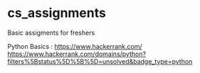 # cs_assignments
Basic assigments for freshers 

Python Basics : 
https://www.hackerrank.com/
https://www.hackerrank.com/domains/python?filters%5Bstatus%5D%5B%5D=unsolved&badge_type=python





